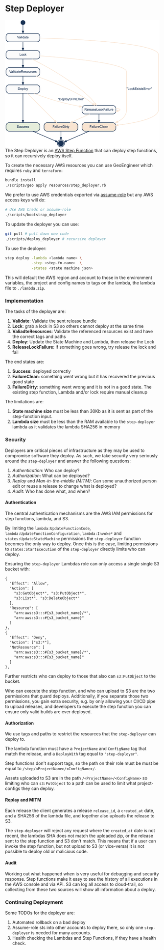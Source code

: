 # Step Deployer

<img src="../assets/sm.png" align="right" alt="deployer state machine" />

The Step Deployer is an [AWS Step Function](https://docs.aws.amazon.com/step-functions/latest/dg/getting-started.html) that can deploy step functions, so it can recursively deploy itself.

To create the necessary AWS resources you can use GeoEngineer which requires `ruby` and `terraform`:

```bash
bundle install
./scripts/geo apply resources/step_deployer.rb
```

We prefer to use AWS credentials exported via [assume-role](https://github.com/coinbase/assume-role) but any AWS access keys will do:

```bash
# Use AWS Creds or assume-role
./scripts/bootstrap_deployer
```

To update the deployer you can use:

```bash
git pull # pull down new code
./scripts/deploy_deployer # recursive deployer
```

To use the deployer:

```bash
step deploy -lambda <lambda name> \
            -step <step-fn-name>  \
            -states <state machine json>
```

This will default the AWS region and account to those in the environment variables, the project and config names to tags on the lambda, the lambda file to `./lambda.zip`.

### Implementation

The tasks of the deployer are:

1. **Validate**: Validate the sent release bundle
2. **Lock**: grab a lock in S3 so others cannot deploy at the same time
3. **ValiadteResources**: Validate the referenced resources exist and have the correct tags and paths
4. **Deploy**: Update the State Machine and Lambda, then release the Lock
5. **ReleaseLockFailure**: If something goes wrong, try release the lock and fail

The end states are:

1. **Success**: deployed correctly
2. **FailureClean**: something went wrong but it has recovered the previous good state
3. **FailureDirty**: something went wrong and it is not in a good state. The existing step function, Lambda and/or lock require manual cleanup

The limitations are:

1. **State machine size** must be less than 30Kb as it is sent as part of the step-function input.
2. **Lambda size** must be less than the RAM available to the `step-deployer` lambda as it validates the lambda SHA256 in memory

### Security

Deployers are critical pieces of infrastructure as they may be used to compromise software they deploy. As such, we take security very seriously around the `step-deployer` and answer the following questions:

1. *Authentication*: Who can deploy?
2. *Authorization*: What can be deployed?
3. *Replay* and *Man-in-the-middle (MITM)*: Can some unauthorized person edit or reuse a release to change what is deployed?
4. *Audit*: Who has done what, and when?

#### Authentication

The central authentication mechanisms are the AWS IAM permissions for step functions, lambda, and S3.

By limiting the `lambda:UpdateFunctionCode`, `lambda:UpdateFunctionConfiguration`, `lambda:Invoke*` and `states:UpdateStateMachine` permissions the `step-deployer` function becomes the only way to deploy. Once this is the case, limiting permissions to `states:StartExecution` of the `step-deployer` directly limits who can deploy.

Ensuring the `step-deployer` Lambdas role can only access a single single S3 bucket with:

```
{
  "Effect": "Allow",
  "Action": [
    "s3:GetObject*", "s3:PutObject*",
    "s3:List*", "s3:DeleteObject*"
  ],
  "Resource": [
    "arn:aws:s3:::#{s3_bucket_name}/*",
    "arn:aws:s3:::#{s3_bucket_name}"
  ]
},
{
  "Effect": "Deny",
  "Action": ["s3:*"],
  "NotResource": [
    "arn:aws:s3:::#{s3_bucket_name}/*",
    "arn:aws:s3:::#{s3_bucket_name}"
  ]
},
```

Further restricts who can deploy to those that also can `s3:PutObject` to the bucket.

Who can execute the step function, and who can upload to S3 are the two permissions that guard deploys. Additionally, if you separate those two permissions, you gain extra security, e.g. by only allowing your CI/CD pipe to upload releases, and developers to execute the step function you can ensure only valid builds are ever deployed.

#### Authorization

We use tags and paths to restrict the resources that the `step-deployer` can deploy to.

The lambda function must have a `ProjectName` and `ConfigName` tag that match the release, and a `DeployWith` tag equal to `"step-deployer"`.

Step functions don't support tags, so the path on their role must be must be equal to `/step/<ProjectName>/<ConfigName>/`.

Assets uploaded to S3 are in the path `/<ProjectName>/<ConfigName>` so limiting who can `s3:PutObject` to a path can be used to limit what project-configs they can deploy.

#### Replay and MITM

Each release the client generates a release `release_id`, a `created_at` date, and a SHA256 of the lambda file, and together also uploads the release to S3.

The `step-deployer` will reject any request where the `created_at` date is not recent, the lambdas SHA does not match the uploaded zip, or the release sent to the step function and S3 don't match. This means that if a user can invoke the step function, but not upload to S3 (or vice-versa) it is not possible to deploy old or malicious code.

#### Audit

Working out what happened when is very useful for debugging and security response. Step functions make it easy to see the history of all executions in the AWS console and via API. S3 can log all access to cloud-trail, so collecting from these two sources will show all information about a deploy.

### Continuing Deployment

Some TODOs for the deployer are:

1. Automated rollback on a bad deploy
1. Assume-role sts into other accounts to deploy there, so only one `step-deployer` is needed for many accounts.
1. Health checking the Lambdas and Step Functions, if they have a health check.
